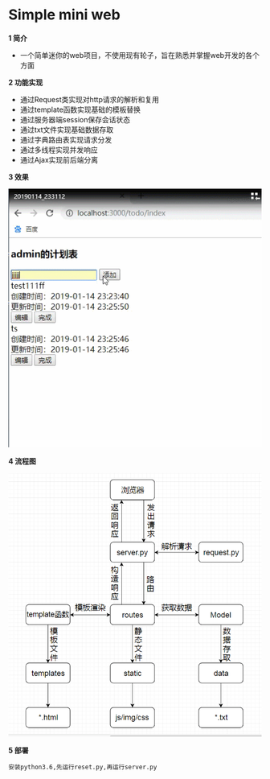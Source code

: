 # Simple mini web
**1 简介**

- 一个简单迷你的web项目，不使用现有轮子，旨在熟悉并掌握web开发的各个方面

**2 功能实现**

- 通过Request类实现对http请求的解析和复用
- 通过template函数实现基础的模板替换
- 通过服务器端session保存会话状态
- 通过txt文件实现基础数据存取
- 通过字典路由表实现请求分发
- 通过多线程实现并发响应
- 通过Ajax实现前后端分离

**3 效果**

![效果图](static/effect.gif)


**4 流程图**

![流程图](static/struct.png)

**5 部署**

`安装python3.6,先运行reset.py,再运行server.py`